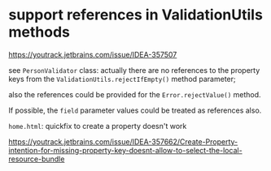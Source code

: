 # support references in ValidationUtils methods

https://youtrack.jetbrains.com/issue/IDEA-357507

see `PersonValidator` class: actually there are no references to the property keys from the 
`ValidationUtils.rejectIfEmpty()` method parameter;

also the references could be provided for the `Error.rejectValue()` method.

If possible, the `field` parameter values could be treated as references also.


`home.html`: quickfix to create a property doesn't work

https://youtrack.jetbrains.com/issue/IDEA-357662/Create-Property-intention-for-missing-property-key-doesnt-allow-to-select-the-local-resource-bundle